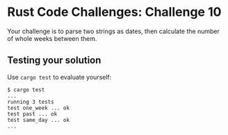 # Rust Code Challenges: Challenge 10

Your challenge is to parse two strings as dates,
then calculate the number of whole weeks between them.

## Testing your solution

Use `cargo test` to evaluate yourself:

```console
$ cargo test
...
running 3 tests
test one_week ... ok
test past ... ok
test same_day ... ok
...
```
